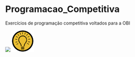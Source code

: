 # Programacao_Competitiva
Exercícios de programação competitiva voltados para a OBI

<img src="https://cdn.jsdelivr.net/gh/devicons/devicon/icons/cplusplus/cplusplus-original.svg" height="70" weight="70"/> <img src="download.png" height="70" weight="70"/>
